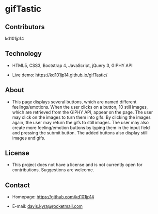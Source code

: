 # gifTastic

## Contributors

kd101jp14

## Technology

* HTML5, CSS3, Bootstrap 4, JavaScript, jQuery 3, GIPHY API

* Live demo: https://kd101jp14.github.io/gifTastic/

## About

* This page displays several buttons, which are named different feelings/emotions. When the user clicks on a button, 10 still images, which are retrieved from the GIPHY API, appear on the page. The user may click on the images to turn them into gifs. By clicking the images again, the user may return the gifs to still images. The user may also create more feeling/emotion buttons by typing them in the input field and pressing the submit button. The added buttons also display still images and gifs.

## License

* This project does not have a license and is not currently open for contributions. Suggestions are welcome.

## Contact

* Homepage:  https://github.com/kd101jp14

* E-mail: davis.kyra@rocketmail.com
